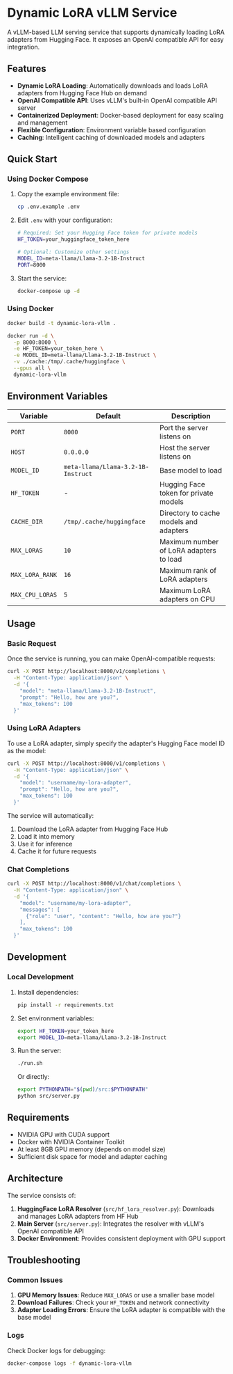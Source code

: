# Dynamic LoRA vLLM Service

A vLLM-based LLM serving service that supports dynamically loading LoRA adapters from Hugging Face. It exposes an OpenAI compatible API for easy integration.

## Features

- **Dynamic LoRA Loading**: Automatically downloads and loads LoRA adapters from Hugging Face Hub on demand
- **OpenAI Compatible API**: Uses vLLM's built-in OpenAI compatible API server
- **Containerized Deployment**: Docker-based deployment for easy scaling and management
- **Flexible Configuration**: Environment variable based configuration
- **Caching**: Intelligent caching of downloaded models and adapters

## Quick Start

### Using Docker Compose

1. Copy the example environment file:
   ```bash
   cp .env.example .env
   ```

2. Edit `.env` with your configuration:
   ```bash
   # Required: Set your Hugging Face token for private models
   HF_TOKEN=your_huggingface_token_here
   
   # Optional: Customize other settings
   MODEL_ID=meta-llama/Llama-3.2-1B-Instruct
   PORT=8000
   ```

3. Start the service:
   ```bash
   docker-compose up -d
   ```

### Using Docker

```bash
docker build -t dynamic-lora-vllm .

docker run -d \
  -p 8000:8000 \
  -e HF_TOKEN=your_token_here \
  -e MODEL_ID=meta-llama/Llama-3.2-1B-Instruct \
  -v ./cache:/tmp/.cache/huggingface \
  --gpus all \
  dynamic-lora-vllm
```

## Environment Variables

| Variable | Default | Description |
|----------|---------|-------------|
| `PORT` | `8000` | Port the server listens on |
| `HOST` | `0.0.0.0` | Host the server listens on |
| `MODEL_ID` | `meta-llama/Llama-3.2-1B-Instruct` | Base model to load |
| `HF_TOKEN` | - | Hugging Face token for private models |
| `CACHE_DIR` | `/tmp/.cache/huggingface` | Directory to cache models and adapters |
| `MAX_LORAS` | `10` | Maximum number of LoRA adapters to load |
| `MAX_LORA_RANK` | `16` | Maximum rank of LoRA adapters |
| `MAX_CPU_LORAS` | `5` | Maximum LoRA adapters on CPU |

## Usage

### Basic Request

Once the service is running, you can make OpenAI-compatible requests:

```bash
curl -X POST http://localhost:8000/v1/completions \
  -H "Content-Type: application/json" \
  -d '{
    "model": "meta-llama/Llama-3.2-1B-Instruct",
    "prompt": "Hello, how are you?",
    "max_tokens": 100
  }'
```

### Using LoRA Adapters

To use a LoRA adapter, simply specify the adapter's Hugging Face model ID as the model:

```bash
curl -X POST http://localhost:8000/v1/completions \
  -H "Content-Type: application/json" \
  -d '{
    "model": "username/my-lora-adapter",
    "prompt": "Hello, how are you?",
    "max_tokens": 100
  }'
```

The service will automatically:
1. Download the LoRA adapter from Hugging Face Hub
2. Load it into memory
3. Use it for inference
4. Cache it for future requests

### Chat Completions

```bash
curl -X POST http://localhost:8000/v1/chat/completions \
  -H "Content-Type: application/json" \
  -d '{
    "model": "username/my-lora-adapter",
    "messages": [
      {"role": "user", "content": "Hello, how are you?"}
    ],
    "max_tokens": 100
  }'
```

## Development

### Local Development

1. Install dependencies:
   ```bash
   pip install -r requirements.txt
   ```

2. Set environment variables:
   ```bash
   export HF_TOKEN=your_token_here
   export MODEL_ID=meta-llama/Llama-3.2-1B-Instruct
   ```

3. Run the server:
   ```bash
   ./run.sh
   ```

   Or directly:
   ```bash
   export PYTHONPATH="$(pwd)/src:$PYTHONPATH"
   python src/server.py
   ```

## Requirements

- NVIDIA GPU with CUDA support
- Docker with NVIDIA Container Toolkit
- At least 8GB GPU memory (depends on model size)
- Sufficient disk space for model and adapter caching

## Architecture

The service consists of:

1. **HuggingFace LoRA Resolver** (`src/hf_lora_resolver.py`): Downloads and manages LoRA adapters from HF Hub
2. **Main Server** (`src/server.py`): Integrates the resolver with vLLM's OpenAI compatible API
3. **Docker Environment**: Provides consistent deployment with GPU support

## Troubleshooting

### Common Issues

1. **GPU Memory Issues**: Reduce `MAX_LORAS` or use a smaller base model
2. **Download Failures**: Check your `HF_TOKEN` and network connectivity
3. **Adapter Loading Errors**: Ensure the LoRA adapter is compatible with the base model

### Logs

Check Docker logs for debugging:
```bash
docker-compose logs -f dynamic-lora-vllm
```